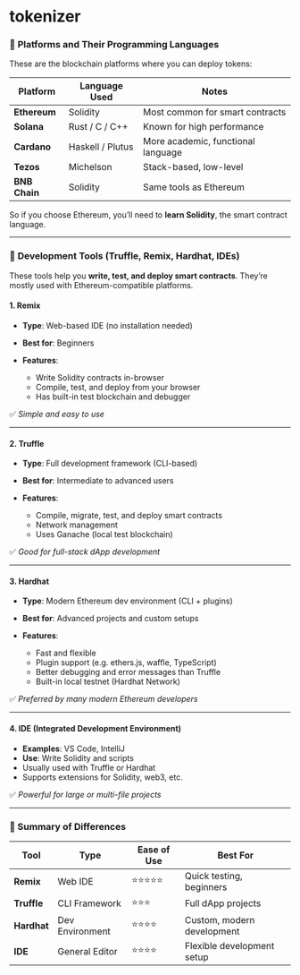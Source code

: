 # tokenizer

### 🔹 **Platforms and Their Programming Languages**

These are the blockchain platforms where you can deploy tokens:

| Platform      | Language Used    | Notes                              |
| ------------- | ---------------- | ---------------------------------- |
| **Ethereum**  | Solidity         | Most common for smart contracts    |
| **Solana**    | Rust / C / C++   | Known for high performance         |
| **Cardano**   | Haskell / Plutus | More academic, functional language |
| **Tezos**     | Michelson        | Stack-based, low-level             |
| **BNB Chain** | Solidity         | Same tools as Ethereum             |

So if you choose Ethereum, you’ll need to **learn Solidity**, the smart contract language.

---

### 🔹 **Development Tools (Truffle, Remix, Hardhat, IDEs)**

These tools help you **write, test, and deploy smart contracts**. They’re mostly used with Ethereum-compatible platforms.

#### 1. **Remix**

* **Type**: Web-based IDE (no installation needed)
* **Best for**: Beginners
* **Features**:

  * Write Solidity contracts in-browser
  * Compile, test, and deploy from your browser
  * Has built-in test blockchain and debugger

✅ *Simple and easy to use*

---

#### 2. **Truffle**

* **Type**: Full development framework (CLI-based)
* **Best for**: Intermediate to advanced users
* **Features**:

  * Compile, migrate, test, and deploy smart contracts
  * Network management
  * Uses Ganache (local test blockchain)

✅ *Good for full-stack dApp development*

---

#### 3. **Hardhat**

* **Type**: Modern Ethereum dev environment (CLI + plugins)
* **Best for**: Advanced projects and custom setups
* **Features**:

  * Fast and flexible
  * Plugin support (e.g. ethers.js, waffle, TypeScript)
  * Better debugging and error messages than Truffle
  * Built-in local testnet (Hardhat Network)

✅ *Preferred by many modern Ethereum developers*

---

#### 4. **IDE (Integrated Development Environment)**

* **Examples**: VS Code, IntelliJ
* **Use**: Write Solidity and scripts
* Usually used with Truffle or Hardhat
* Supports extensions for Solidity, web3, etc.

✅ *Powerful for large or multi-file projects*

---

### 🔸 Summary of Differences

| Tool        | Type            | Ease of Use | Best For                   |
| ----------- | --------------- | ----------- | -------------------------- |
| **Remix**   | Web IDE         | ⭐⭐⭐⭐⭐       | Quick testing, beginners   |
| **Truffle** | CLI Framework   | ⭐⭐⭐         | Full dApp projects         |
| **Hardhat** | Dev Environment | ⭐⭐⭐⭐        | Custom, modern development |
| **IDE**     | General Editor  | ⭐⭐⭐⭐        | Flexible development setup |

